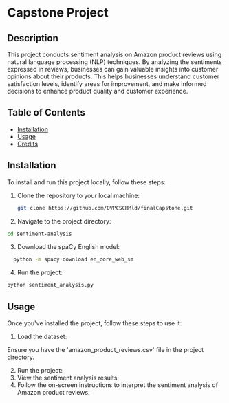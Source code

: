 # Capstone Project

## Description
This project conducts sentiment analysis on Amazon product reviews using natural language processing (NLP) techniques. By analyzing the sentiments expressed in reviews, businesses can gain valuable insights into customer opinions about their products. This helps businesses understand customer satisfaction levels, identify areas for improvement, and make informed decisions to enhance product quality and customer experience.

## Table of Contents
- [Installation](#installation)
- [Usage](#usage)
- [Credits](#credits)

## Installation
To install and run this project locally, follow these steps:
1. Clone the repository to your local machine:
    ```bash
    git clone https://github.com/OVPCSCHMld/finalCapstone.git
    
    ```

    
2. Navigate to the project directory:
 ```bash
cd sentiment-analysis
```
3. Download the spaCy English model:
 ```bash
   python -m spacy download en_core_web_sm
```
4. Run the project:
  ```bash
 python sentiment_analysis.py
 ```

## Usage
  Once you've installed the project, follow these steps to use it:

1. Load the dataset:

Ensure you have the 'amazon_product_reviews.csv' file in the project directory.

2. Run the project:
3. View the sentiment analysis results
4. Follow the on-screen instructions to interpret the sentiment analysis of Amazon product reviews.






